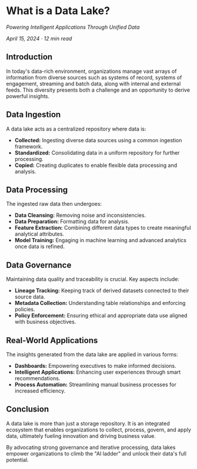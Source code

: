# What is a Data Lake?  
*Powering Intelligent Applications Through Unified Data*

*April 15, 2024 · 12 min read*

## Introduction

In today's data-rich environment, organizations manage vast arrays of information from diverse sources such as systems of record, systems of engagement, streaming and batch data, along with internal and external feeds. This diversity presents both a challenge and an opportunity to derive powerful insights.

## Data Ingestion

A data lake acts as a centralized repository where data is:

- **Collected:** Ingesting diverse data sources using a common ingestion framework.
- **Standardized:** Consolidating data in a uniform repository for further processing.
- **Copied:** Creating duplicates to enable flexible data processing and analysis.

## Data Processing

The ingested raw data then undergoes:

- **Data Cleansing:** Removing noise and inconsistencies.
- **Data Preparation:** Formatting data for analysis.
- **Feature Extraction:** Combining different data types to create meaningful analytical attributes.
- **Model Training:** Engaging in machine learning and advanced analytics once data is refined.

## Data Governance

Maintaining data quality and traceability is crucial. Key aspects include:

- **Lineage Tracking:** Keeping track of derived datasets connected to their source data.
- **Metadata Collection:** Understanding table relationships and enforcing policies.
- **Policy Enforcement:** Ensuring ethical and appropriate data use aligned with business objectives.

## Real-World Applications

The insights generated from the data lake are applied in various forms:

- **Dashboards:** Empowering executives to make informed decisions.
- **Intelligent Applications:** Enhancing user experiences through smart recommendations.
- **Process Automation:** Streamlining manual business processes for increased efficiency.

## Conclusion

A data lake is more than just a storage repository. It is an integrated ecosystem that enables organizations to collect, process, govern, and apply data, ultimately fueling innovation and driving business value.

By advocating strong governance and iterative processing, data lakes empower organizations to climb the "AI ladder" and unlock their data's full potential.
